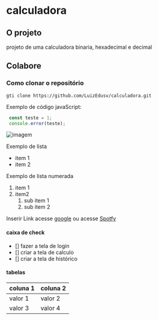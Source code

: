 # calculadora

## O projeto
projeto de uma calculadora binaria, hexadecimal e decimal

## Colabore

### Como clonar o repositório

```
gti clone https://github.com/LuizEdusv/calculadora.git
```
Exemplo de código javaScript:

```js
 const teste = 1;
 console.error(teste);
```

![imagem](https://encrypted-tbn0.gstatic.com/images?q=tbn:ANd9GcTUGwxHs-y7-7Gp7DFybqWkBLP-d2QPsbEyh_eQL0y9KEgMgvOwUiWDpVlEHalEJM9sMwU&usqp=CAU)

Exemplo de lista 
- item 1
- item 2

Exemplo de lista numerada 
1. item 1
2. item2
   1. sub item 1
   2. sub item 2

Inserir Link
acesse [google](https://google.com)
ou acesse [Spotfy](https://spotfy.com)


#### caixa de check

- [] fazer a tela de login
- [] criar a tela de calculo
- [] criar a tela de histórico


#### tabelas

| coluna 1 | coluna 2 |
| -------- | -------- |
| valor 1  | valor 2  |
| valor 3  | valor 4  |